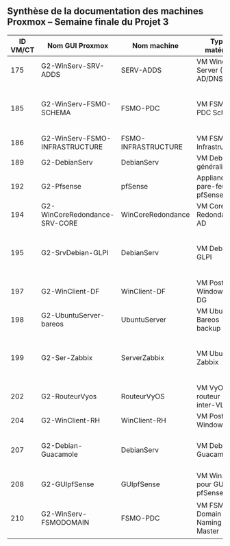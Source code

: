 ## Synthèse de la documentation des machines Proxmox – Semaine finale du Projet 3

| ID VM/CT | Nom GUI Proxmox                | Nom machine         | Type matériel                  | Statut doc d'installation                                                     | Statut doc d'utilisation                                                   |
| -------- | ------------------------------ | ------------------- | ------------------------------ | ----------------------------------------------------------------------------- | -------------------------------------------------------------------------- |
| 175      | G2-WinServ-SRV-ADDS            | SERV-ADDS           | VM Windows Server (SRV AD/DNS) | ✅ À jour – [Doc install](../docs/install/SRV-ADDS.md)                         | ✅ À jour – [Doc usage](../docs/usage/SRV-ADDS.md)                          |
| 185      | G2-WinServ-FSMO-SCHEMA         | FSMO-PDC            | VM FSMO PDC Schema             | ✅ À jour – [Doc install](../docs/install/FSMO-SCHEMA.md)                      | 🟡 Utilisable – [Doc usage](../docs/usage/FSMO-SCHEMA.md) (MAJ 2024-10-10) |
| 186      | G2-WinServ-FSMO-INFRASTRUCTURE | FSMO-INFRASTRUCTURE | VM FSMO Infrastructure         | [Doc install](../docs/install/FSMO-INFRASTRUCTURE.md)                                  | [Doc usage](../docs/usage/FSMO-INFRASTRUCTURE.md)                   |
| 189      | G2-DebianServ                  | DebianServ          | VM Debian généraliste          | ✅ À jour – [Doc install](../docs/install/DebianServ.md)                       | ✅ À jour – [Doc usage](../docs/usage/DebianServ.md)                        |
| 192      | G2-Pfsense                     | pfSense             | Appliance pare-feu pfSense     | ✅ À jour – [Doc install](../docs/install/pfSense.md)                          | ✅ À jour – [Doc usage](../docs/usage/pfSense.md)                           |
| 194      | G2-WinCoreRedondance-SRV-CORE  | WinCoreRedondance   | VM Core Redondance AD          | [Doc install](../docs/install/SRV-CORE.md)                               | [Doc usage](../docs/usage/SRV-CORE.md)                               |
| 195      | G2-SrvDebian-GLPI              | DebianServ          | VM Debian GLPI                 | ✅ À jour – [Doc install](../docs/install/GLPI.md)                             | 🟡 Utilisable – [Doc usage](../docs/usage/GLPI.md) (MAJ 2025-04-15)        |
| 197      | G2-WinClient-DF                | WinClient-DF        | VM Poste Windows 10 DG         | ✅ À jour – [Doc install](../docs/install/WinClient-DF.md)                     | ✅ À jour – [Doc usage](../docs/usage/WinClient-DF.md)                      |
| 198      | G2-UbuntuServer-bareos         | UbuntuServer        | VM Ubuntu – Bareos backup      | ✅ À jour – [Doc install](../docs/install/Bareos.md)                           | ✅ À jour – [Doc usage](../docs/usage/Bareos.md)                            |
| 199      | G2-Ser-Zabbix                  | ServerZabbix        | VM Ubuntu – Zabbix             | 🟡 Utilisable – [Doc install](../docs/install/Zabbix.md) (MAJ 2025-06-12)     | 🟡 Utilisable – [Doc usage](../docs/usage/Zabbix.md) (MAJ 2025-06-12)      |
| 202      | G2-RouteurVyos                 | RouteurVyOS         | VM VyOS – routeur inter-VLAN   | ✅ À jour – [Doc install](../docs/install/VyOS.md)                             | ✅ À jour – [Doc usage](../docs/usage/VyOS.md)                              |
| 204      | G2-WinClient-RH                | WinClient-RH        | VM Poste RH Windows 10         | ✅ À jour – [Doc install](../docs/install/WinClient-RH.md)                     | ✅ À jour – [Doc usage](../docs/usage/WinClient-RH.md)                      |
| 207      | G2-Debian-Guacamole            | DebianServ          | VM Debian Guacamole            | 🟡 Utilisable – [Doc install](../docs/install/Guacamole.md) (MAJ 2025-05-07)  | [Doc usage](../docs/usage/Guacamole.md)                  |
| 208      | G2-GUIpfSense                  | GUIpfSense        | VM Win10 pour GUI pfSense      | [Doc install](../docs/install/GUIpfSense.md)                                 | [Doc usage](../docs/usage/GUIpfSense.md)                                  |
| 210      | G2-WinServ-FSMODOMAIN          | FSMO-PDC            | VM FSMO Domain Naming Master   | 🟡 Utilisable – [Doc install](../docs/install/FSMODOMAIN.md) (MAJ 2025-02-20) | [Doc usage](../docs/usage/FSMODOMAIN.md)                                 |
